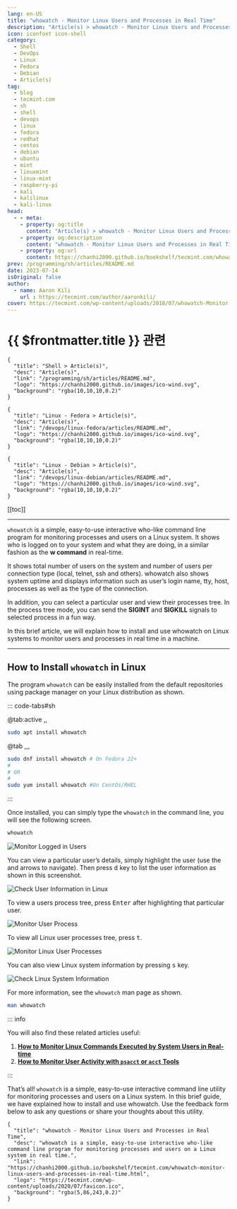 ```yaml
---
lang: en-US
title: "whowatch - Monitor Linux Users and Processes in Real Time"
description: "Article(s) > whowatch - Monitor Linux Users and Processes in Real Time"
icon: iconfont icon-shell
category: 
  - Shell
  - DevOps
  - Linux
  - Fedora
  - Debian
  - Article(s)
tag: 
  - blog
  - tecmint.com
  - sh
  - shell
  - devops
  - linux
  - fedora
  - redhat
  - centos
  - debian
  - ubuntu
  - mint
  - linuxmint
  - linux-mint
  - raspberry-pi
  - kali
  - kalilinux
  - kali-linux
head:
  - - meta:
    - property: og:title
      content: "Article(s) > whowatch - Monitor Linux Users and Processes in Real Time"
    - property: og:description
      content: "whowatch - Monitor Linux Users and Processes in Real Time"
    - property: og:url
      content: https://chanhi2000.github.io/bookshelf/tecmint.com/whowatch-monitor-linux-users-and-processes-in-real-time.html
prev: /programming/sh/articles/README.md
date: 2023-07-14
isOriginal: false
author:
  - name: Aaron Kili
    url : https://tecmint.com/author/aaronkili/
cover: https://tecmint.com/wp-content/uploads/2018/07/whowatch-Monitor-User-Processes-in-Linux.png
---
```


# {{ $frontmatter.title }} 관련

```component VPCard
{
  "title": "Shell > Article(s)",
  "desc": "Article(s)",
  "link": "/programming/sh/articles/README.md",
  "logo": "https://chanhi2000.github.io/images/ico-wind.svg",
  "background": "rgba(10,10,10,0.2)"
}
```

```component VPCard
{
  "title": "Linux - Fedora > Article(s)",
  "desc": "Article(s)",
  "link": "/devops/linux-fedora/articles/README.md",
  "logo": "https://chanhi2000.github.io/images/ico-wind.svg",
  "background": "rgba(10,10,10,0.2)"
}
```

```component VPCard
{
  "title": "Linux - Debian > Article(s)",
  "desc": "Article(s)",
  "link": "/devops/linux-debian/articles/README.md",
  "logo": "https://chanhi2000.github.io/images/ico-wind.svg",
  "background": "rgba(10,10,10,0.2)"
}
```

[[toc]]

---

<SiteInfo
  name="whowatch - Monitor Linux Users and Processes in Real Time"
  desc="whowatch is a simple, easy-to-use interactive who-like command line program for monitoring processes and users on a Linux system in real time."
  url="https://tecmint.com/whowatch-monitor-linux-users-and-processes-in-real-time"
  logo="https://tecmint.com/wp-content/uploads/2020/07/favicon.ico"
  preview="https://tecmint.com/wp-content/uploads/2018/07/whowatch-Monitor-User-Processes-in-Linux.png"/>

`whowatch` is a simple, easy-to-use interactive who-like command line program for monitoring processes and users on a Linux system. It shows who is logged on to your system and what they are doing, in a similar fashion as the **w command** in real-time.

It shows total number of users on the system and number of users per connection type (local, telnet, ssh and others). whowatch also shows system uptime and displays information such as user’s login name, tty, host, processes as well as the type of the connection.

In addition, you can select a particular user and view their processes tree. In the process tree mode, you can send the **SIGINT** and **SIGKILL** signals to selected process in a fun way.

In this brief article, we will explain how to install and use whowatch on Linux systems to monitor users and processes in real time in a machine.

---

## How to Install `whowatch` in Linux

The program `whowatch` can be easily installed from the default repositories using package manager on your Linux distribution as shown.


::: code-tabs#sh

@tab:active <VPIcon icon="fa-brands fa-debian"/>,<VPIcon icon="fa-brands fa-ubuntu"/>,<VPIcon icon="iconfont icon-linuxmint"/>

```sh
sudo apt install whowatch
```

@tab <VPIcon icon="fa-brands fa-fedora"/>,<VPIcon icon="fa-brands fa-centos"/>,<VPIcon icon="fa-brands fa-redhat"/>,<VPIcon icon="iconfont icon-rockylinux"/>

```sh
sudo dnf install whowatch # On Fedora 22+
#
# OR
#
sudo yum install whowatch #On CentOs/RHEL
```

:::

Once installed, you can simply type the `whowatch` in the command line, you will see the following screen.

```sh
whowatch
```

![Monitor Logged in Users](https://tecmint.com/wp-content/uploads/2018/07/Monitor-Logged-in-Users.png)

You can view a particular user’s details, simply highlight the user (use the <kbd><VPIcon icon="fas fa-arrow-up"/></kbd> and <kbd><VPIcon icon="fas fa-arrow-down"/></kbd> arrows to navigate). Then press <kbd>d</kbd> key to list the user information as shown in this screenshot.

![Check User Information in Linux](https://tecmint.com/wp-content/uploads/2018/07/Monitor-User-Information.png)

To view a users process tree, press <kbd>Enter</kbd> after highlighting that particular user.

![Monitor User Process](https://tecmint.com/wp-content/uploads/2018/07/Monitor-User-Process.png)

To view all Linux user processes tree, press <kbd>t</kbd>.

![Monitor Linux User Processes](https://tecmint.com/wp-content/uploads/2018/07/Monitor-Linux-User-Processes.png)

You can also view Linux system information by pressing <kbd>s</kbd> key.

![Check Linux System Information](https://tecmint.com/wp-content/uploads/2018/07/Check-Linux-System-Information.png)

For more information, see the `whowatch` man page as shown.

```sh
man whowatch
```

::: info

You will also find these related articles useful:

1. [**How to Monitor Linux Commands Executed by System Users in Real-time**](/tecmint.com/monitor-linux-commands-executed-by-system-users-in-real-time.md)
2. [**How to Monitor User Activity with `psacct` or `acct` Tools**](/tecmint.com/how-to-monitor-user-activity-with-psacct-or-acct-tools.md)

:::

That’s all! `whowatch` is a simple, easy-to-use interactive command line utility for monitoring processes and users on a Linux system. In this brief guide, we have explained how to install and use whowatch. Use the feedback form below to ask any questions or share your thoughts about this utility.

<!-- TODO: add ARTICLE CARD -->
```component VPCard
{
  "title": "whowatch - Monitor Linux Users and Processes in Real Time",
  "desc": "whowatch is a simple, easy-to-use interactive who-like command line program for monitoring processes and users on a Linux system in real time.",
  "link": "https://chanhi2000.github.io/bookshelf/tecmint.com/whowatch-monitor-linux-users-and-processes-in-real-time.html",
  "logo": "https://tecmint.com/wp-content/uploads/2020/07/favicon.ico",
  "background": "rgba(5,86,243,0.2)"
}
```
